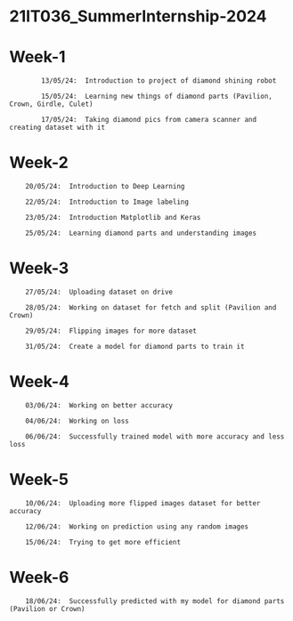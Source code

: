 # 21IT036_SummerInternship-2024

# Week-1 	  

	        13/05/24:  Introduction to project of diamond shining robot 
				 
	        15/05/24:  Learning new things of diamond parts (Pavilion, Crown, Girdle, Culet)
				 
	        17/05/24:  Taking diamond pics from camera scanner and creating dataset with it 


# Week-2

		20/05/24:  Introduction to Deep Learning
					
		22/05/24:  Introduction to Image labeling 
					
		23/05/24:  Introduction Matplotlib and Keras
					
		25/05/24:  Learning diamond parts and understanding images 


# Week-3

		27/05/24:  Uploading dataset on drive
		
  		28/05/24:  Working on dataset for fetch and split (Pavilion and Crown)
		
  		29/05/24:  Flipping images for more dataset 
		
  		31/05/24:  Create a model for diamond parts to train it


# Week-4

		03/06/24:  Working on better accuracy
		
  		04/06/24:  Working on loss 
		
  		06/06/24:  Successfully trained model with more accuracy and less loss 


# Week-5

		10/06/24:  Uploading more flipped images dataset for better accuracy

		12/06/24:  Working on prediction using any random images

		15/06/24:  Trying to get more efficient 


# Week-6

		18/06/24:  Successfully predicted with my model for diamond parts (Pavilion or Crown)




		

					


